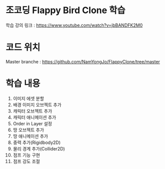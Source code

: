 # 조코딩 Flappy Bird Clone 학습
학습 강의 링크 : https://www.youtube.com/watch?v=jbBANDFK2M0
# 코드 위치
Master branche : https://github.com/NamYongJo/FlappyClone/tree/master
# 학습 내용
1. 이미지 에셋 분할
2. 배경 이미지 오브젝트 추가
3. 캐릭터 오브젝트 추가
4. 캐릭터 애니메이션 추가
5. Order in Layer 설정
6. 땅 오브젝트 추가
7. 땅 애니메이션 추가
8. 중력 추가(Rigidbody2D)
9. 물리 경계 추가(Collider2D)
10. 점프 기능 구현
11. 점프 강도 조절
